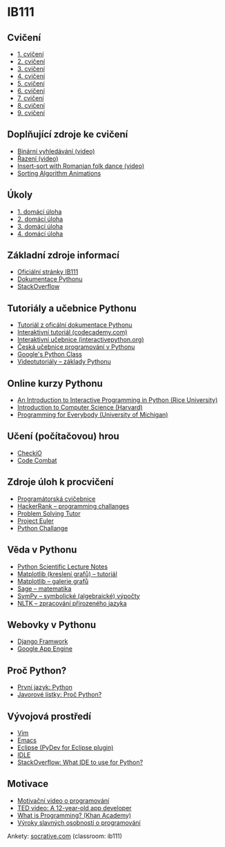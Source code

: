 IB111
=====

Cvičení
--------------------
* [1. cvičení](https://github.com/effa/ib111/blob/master/cviceni-01.md)
* [2. cvičení](https://github.com/effa/ib111/blob/master/cviceni-02.md)
* [3. cvičení](https://github.com/effa/ib111/blob/master/cviceni-03.md)
* [4. cvičení](https://github.com/effa/ib111/blob/master/cviceni-04.md)
* [5. cvičení](https://github.com/effa/ib111/blob/master/cviceni-05.md)
* [6. cvičení](https://github.com/effa/ib111/blob/master/cviceni-06.md)
* [7. cvičení](https://github.com/effa/ib111/blob/master/cviceni-07.md)
* [8. cvičení](https://github.com/effa/ib111/blob/master/cviceni-08.md)
* [9. cvičení](https://github.com/effa/ib111/blob/master/cviceni-09.md)

Doplňující zdroje ke cvičení
----------------------------
* [Binární vyhledávání (video)](https://www.youtube.com/watch?v=i2oBKUScQb0)
* [Řazení (video)](https://www.youtube.com/watch?v=-Yr8CSmkv44)
* [Insert-sort with Romanian folk dance (video)](https://www.youtube.com/watch?v=ROalU379l3U)
* [Sorting Algorithm Animations](http://www.sorting-algorithms.com/)


Úkoly
-----
* [1. domácí úloha](https://github.com/effa/ib111/blob/master/uloha-01.md)
* [2. domácí úloha](https://github.com/effa/ib111/blob/master/uloha-02.md)
* [3. domácí úloha](https://github.com/effa/ib111/blob/master/uloha-03.md)
* [4. domácí úloha](https://github.com/effa/ib111/blob/master/uloha-04.md)

Základní zdroje informací
-------------------------
* [Oficiální stránky IB111](http://www.fi.muni.cz/~xpelanek/IB111/)
* [Dokumentace Pythonu](https://docs.python.org/2/)
* [StackOverflow](http://stackoverflow.com/questions/tagged/python?sort=votes)


Tutoriály a učebnice Pythonu
-----------------------
* [Tutoriál z oficální dokumentace Pythonu](https://docs.python.org/2/tutorial/index.html)
* [Interaktivní tutoriál (codecademy.com)](http://www.codecademy.com/tracks/python)
* [Interaktivní učebnice (interactivepython.org)](http://interactivepython.org/runestone/static/thinkcspy/toc.html#t-o-c)
* [Česká učebnice programování v Pythonu](http://howto.py.cz/index.htm)
* [Google's Python Class](https://developers.google.com/edu/python/)
* [Videotutoriály &ndash; základy Pythonu](http://www.youtube.com/playlist?list=PL36E7A2B75028A3D6)

Online kurzy Pythonu
--------------------
* [An Introduction to Interactive Programming in Python (Rice University)](https://www.coursera.org/course/interactivepython)
* [Introduction to Computer Science (Harvard)](https://www.edx.org/course/harvardx/harvardx-cs50x-introduction-computer-1022)
* [Programming for Everybody (University of Michigan)](https://www.coursera.org/course/pythonlearn)

Učení (počítačovou) hrou
----------------------
* [CheckiO](http://www.checkio.org/)
* [Code Combat](http://codecombat.com/)


Zdroje úloh k procvičení
------------------------
* [Programátorská cvičebnice](http://www.radekpelanek.cz/?progcvic)
* [HackerRank &ndash; programming challanges](https://www.hackerrank.com)
* [Problem Solving Tutor](http://tutor.fi.muni.cz/)
* [Project Euler](http://projecteuler.net/)
* [Python Challange](http://www.pythonchallenge.com/)

Věda v Pythonu
--------------
* [Python Scientific Lecture Notes](http://scipy-lectures.github.io/)
* [Matplotlib (kreslení grafů) &ndash; tutoriál](http://www.loria.fr/~rougier/teaching/matplotlib/)
* [Matplotlib &ndash; galerie grafů](http://matplotlib.org/gallery.html)
* [Sage &ndash; matematika](http://www.sagemath.org/doc/tutorial/)
* [SymPy &ndash; symbolické (algebraické) výpočty](http://docs.sympy.org)
* [NLTK &ndash; zpracování přirozeného jazyka](http://www.nltk.org/)


Webovky v Pythonu
-----------------
* [Django Framwork](http://www.djangoproject.cz/)
* [Google App Engine](https://developers.google.com/appengine/docs/python/gettingstartedpython27/introduction)


Proč Python?
------------
* [První jazyk: Python](http://macek.sandbox.cz/texty/prvni-jazyk-python/)
* [Javorové lístky: Proč Python?](http://honzajavorek.cz/blog/proc-python.html)


Vývojová prostředí
------------------
* [Vim](http://www.vim.org/)
* [Emacs](http://www.gnu.org/software/emacs/)
* [Eclipse (PyDev for Eclipse plugin)](http://pydev.org/)
* [IDLE](https://docs.python.org/2/library/idle.html)
* [StackOverflow: What IDE to use for Python?](http://stackoverflow.com/questions/81584/what-ide-to-use-for-python)


Motivace
--------
* [Motivační video o programování](https://www.youtube.com/watch?v=nKIu9yen5nc)
* [TED video: A 12-year-old app developer](http://www.ted.com/talks/thomas_suarez_a_12_year_old_app_developer)
* [What is Programming? (Khan Academy)](https://www.khanacademy.org/computing/cs/programming/intro-to-programming/v/programming-intro)
* [Výroky slavných osobností o programování](http://code.org/quotes)


Ankety: [socrative.com](http://b.socrative.com/login/student/) (classroom: ib111)
